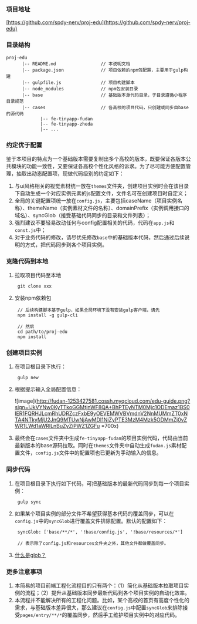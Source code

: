 ### 项目地址

[https://github.com/spdy-nerv/proj-edu](https://github.com/spdy-nerv/proj-edu)

### 目录结构

	proj-edu
		  |-- README.md                 // 本说明文档
		  |-- package.json              // 项目依赖的npm包配置，主要用于gulp构建
		  |-- gulpfile.js               // 项目构建脚本
		  |-- node_modules              // npm包安装目录
		  |-- base                      // 基础版本源代码目录，子目录遵循小程序目录规范 
		  |-- cases                     // 各高校的项目代码，只创建或同步自base的源代码
		         |-- fe-tinyapp-fudan
		         |-- fe-tinyapp-zheda
		         |-- ...

### 约定优于配置
鉴于本项目的特点为一个基础版本需要复制出多个高校的版本，既要保证各版本公共模块的功能一致性，又要保证各高校个性化风格的诉求。为了尽可能方便配置管理，抽取出动态配置项，现做代码级别的约定如下：

1. 与ui风格相关的视觉素材统一放在`themes`文件夹，创建项目实例时会在该目录下自动生成一个对应实例元素的js配置文件，文件名可在创建项目时自定义；
2. 全局的关键配置项统一放在`config.js`，主要包括caseName（项目实例名称）、themeName（实例素材文件的名称）、domainPrefix（实例调用接口的域名）、syncGlob（接受基础代码同步的目录和文件列表）；
3. 强烈建议不要轻易改动任何与config配置相关的代码，代码在`app.js`和`const.js`中；
4. 对于业务代码的修改，请尽优先修改`base`中的基础版本代码，然后通过后续说明的方式，把代码同步到各个项目实例。

### 克隆代码到本地
1. 拉取项目代码至本地

		git clone xxx
		
2. 安装npm依赖包

		// 后续构建脚本基于gulp，如果全局环境下没有安装gulp客户端，请先
		npm install -g gulp-cli

		// 然后
		cd path/to/proj-edu
		npm install


### 创建项目实例

1. 在项目根目录下执行：

		gulp new
		
2. 根据提示输入全局配置信息：

	![image](http://fudan-1253427581.cossh.myqcloud.com/edu-guide.png?sign=IJkVYNw0KyTTkoGGMtjnWF8QA+BhPTEyNTM0Mjc1ODEmaz1BS0lER1FQRHJLcmRhUDRZczFxbE9yOEVEMWVBVmdnV2NnMUMmZT0xNTA4NTkyMjU2JnQ9MTUwNjAwMDI1NiZyPTE3MzM4Mzk5ODMmZj0vZWR1LWd1aWRlLnBuZyZiPWZ1ZGFu =700x)

3. 最终会在`cases`文件夹中生成`fe-tinyapp-fudan`的项目实例代码，代码由当前最新版本的base源码拉取。同时在`themes`文件夹中自动生成`fudan.js`素材配置文件，`config.js`文件中的配置项也已更新为手动输入的信息。



### 同步代码

1. 在项目根目录下执行如下代码，可把基础版本的最新代码同步到每一个项目实例：

		gulp sync
		
2. 如果某个项目实例的部分文件不希望获得基本代码的覆盖同步，可以在`config.js`中的`syncGlob`进行覆盖文件排除配置。默认的配置如下：

		syncGlob: ['base/**/*', '!base/config.js', '!base/resources/*']
		
		// 表示除了config.js和resources文件夹之外，其他文件都做覆盖同步。
		
3. [什么是glob？](https://github.com/isaacs/node-glob)

### 更多注意事项
1. 本简易的项目前端工程化流程目的只有两个：（1）简化从基础版本拉取项目实例的流程；（2）提升从基础版本同步最新代码到各个项目实例的自动化效率。
2. 本流程并不能解决所有的工程化问题。比如，某个高校的首页有高度个性化的需求，与基础版本差异很大，那么建议在`config.js`中配置`syncGlob`来排除接受`pages/entry/**/*`的覆盖同步，然后手工维护项目实例中的对应代码。